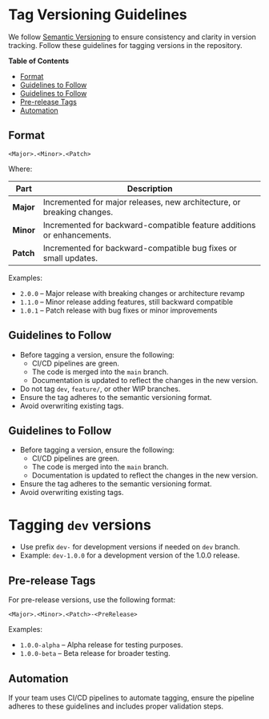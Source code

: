 # Tag Versioning Guidelines

We follow [Semantic Versioning](https://semver.org/) to ensure consistency and clarity in version tracking. Follow these guidelines for tagging versions in the repository.

**Table of Contents**
- [Format](#format)
- [Guidelines to Follow](#guidelines-to-follow)
- [Guidelines to Follow](#guidelines-to-follow-1)
- [Pre-release Tags](#pre-release-tags)
- [Automation](#automation)

## Format

```
<Major>.<Minor>.<Patch>
```

Where:

| Part      | Description                                                            |
| --------- | ---------------------------------------------------------------------- |
| **Major** | Incremented for major releases, new architecture, or breaking changes. |
| **Minor** | Incremented for backward-compatible feature additions or enhancements. |
| **Patch** | Incremented for backward-compatible bug fixes or small updates.        |

Examples:

- `2.0.0` – Major release with breaking changes or architecture revamp
- `1.1.0` – Minor release adding features, still backward compatible
- `1.0.1` – Patch release with bug fixes or minor improvements

## Guidelines to Follow

- Before tagging a version, ensure the following:
  - CI/CD pipelines are green.
  - The code is merged into the `main` branch.
  - Documentation is updated to reflect the changes in the new version.
- Do not tag `dev`, `feature/`, or other WIP branches.
- Ensure the tag adheres to the semantic versioning format.
- Avoid overwriting existing tags.

## Guidelines to Follow

- Before tagging a version, ensure the following:
  - CI/CD pipelines are green.
  - The code is merged into the `main` branch.
  - Documentation is updated to reflect the changes in the new version.
- Ensure the tag adheres to the semantic versioning format.
- Avoid overwriting existing tags.


# Tagging `dev` versions
- Use prefix `dev-` for development versions if needed on `dev` branch.
- Example: `dev-1.0.0` for a development version of the 1.0.0 release.

## Pre-release Tags

For pre-release versions, use the following format:

```
<Major>.<Minor>.<Patch>-<PreRelease>
```

Examples:
- `1.0.0-alpha` – Alpha release for testing purposes.
- `1.0.0-beta` – Beta release for broader testing.

## Automation

If your team uses CI/CD pipelines to automate tagging, ensure the pipeline adheres to these guidelines and includes proper validation steps.
